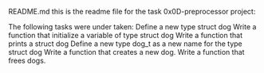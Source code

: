 README.md this is the readme file for the task 0x0D-preprocessor project:

The following tasks were under taken:
Define a new type struct dog 
Write a function that initialize a variable of type struct dog
Write a function that prints a struct dog
Define a new type dog_t as a new name for the type struct dog
Write a function that creates a new dog.
Write a function that frees dogs.

